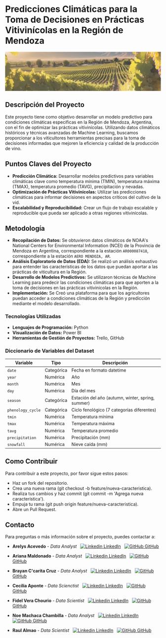 # Predicciones Climáticas para la Toma de Decisiones en Prácticas Vitivinícolas en la Región de Mendoza

<img src="reports/figures/mendoza_vineyard.png">

## Descripción del Proyecto
Este proyecto tiene como objetivo desarrollar un modelo predictivo para condiciones climáticas específicas en la Región de Mendoza, Argentina, con el fin de optimizar las prácticas vitivinícolas. Utilizando datos climáticos históricos y técnicas avanzadas de Machine Learning, buscamos proporcionar a los viticultores herramientas precisas para la toma de decisiones informadas que mejoren la eficiencia y calidad de la producción de vino.

## Puntos Claves del Proyecto
- **Predicción Climática:** Desarrollar modelos predictivos para variables climáticas clave como temperatura mínima (TMIN), temperatura máxima (TMAX), temperatura promedio (TAVG), precipitación y nevadas.
- **Optimización de Prácticas Vitivinícolas:** Utilizar las predicciones climáticas para informar decisiones en aspectos críticos del cultivo de la vid.
- **Escalabilidad y Reproducibilidad:** Crear un flujo de trabajo escalable y reproducible que pueda ser aplicado a otras regiones vitivinícolas.

## Metodología
- **Recopilación de Datos:** Se obtuvieron datos climáticos de NOAA's National Centers for Environmental Information (NCEI) de la Provincia de Mendoza en Argentina, correspondiente a la estación `AR000087418`, correspondiente a la estación `AERO MENDOZA, AR`.
- **Análisis Exploratorio de Datos (EDA):** Se realizó un análisis exhaustivo para entender las características de los datos que puedan aportar a las prácticas de viticultura en la Región.
- **Desarrollo de Modelos Predictivos:** Se utilizaron técnicas de Machine Learning para predecir las condiciones climáticas para que aporten a la toma de decisiones en las prácticas vitivinicolas en la Región.
- **Implementación:** Se Creó una plataforma para que los agricultores puedan acceder a condiciones climáticas de la Región y predicción mediante el modelo desarrollado.

### Tecnologías Utilizadas
- **Lenguajes de Programación:** Python
- **Visualización de Datos:** Power BI
- **Herramientas de Gestión de Proyectos:** Trello, GitHub

### Diccionario de Variables del Dataset
| Variable          | Tipo        | Descripción                                     |
|-------------------|-------------|-------------------------------------------------|
| `date`            | Categórica  | Fecha en formato datetime                       |
| `year`            | Numérica    | Año                                             |
| `month`           | Numérica    | Mes                                             |
| `day`             | Numérica    | Día del mes                                     |
| `season`          | Categórica  | Estación del año (autumn, winter, spring, summer) |
| `phenology_cycle` | Categórica  | Ciclo fenológico (7 categorías diferentes)      |
| `tmin`            | Numérica    | Temperatura mínima                              |
| `tmax`            | Numérica    | Temperatura máxima                              |
| `tavg`            | Numérica    | Temperatura promedio                            |
| `precipitation`   | Numérica    | Precipitación (mm)                              |
| `snowfall`        | Numérica    | Nieve caída (mm)                                |

## Como Contribuir
Para contribuir a este proyecto, por favor sigue estos pasos:
- Haz un fork del repositorio.
- Crea una nueva rama (git checkout -b feature/nueva-caracteristica).
- Realiza tus cambios y haz commit (git commit -m 'Agrega nueva característica').
- Empuja tu rama (git push origin feature/nueva-caracteristica).
- Abre un Pull Request.

## Contacto
Para preguntas o más información sobre el proyecto, puedes contactar a:
- **Arelys Acevedo** - *Data Analyst*
&nbsp;
[![Linkedin](https://i.sstatic.net/gVE0j.png) LinkedIn](https://www.linkedin.com/in/arelys-aceved)
&nbsp;
[![GitHub](https://i.sstatic.net/tskMh.png) GitHub](https://github.com/acad2018)

- **Ariana Maldonado** - *Data Analyst*
&nbsp;
[![Linkedin](https://i.sstatic.net/gVE0j.png) LinkedIn](https://www.linkedin.com/in/AriMaldo19)
&nbsp;
[![GitHub](https://i.sstatic.net/tskMh.png) GitHub](https://github.com/AriMaldo19)

- **Brayan C'carita Cruz** - *Data Analyst*
&nbsp;
[![Linkedin](https://i.sstatic.net/gVE0j.png) LinkedIn](https://www.linkedin.com/in/arelys-acevedo)
&nbsp;
[![GitHub](https://i.sstatic.net/tskMh.png) GitHub](https://github.com/hallzyx)

- **Cecilia Aponte** - *Data Scienctist*
&nbsp;
[![Linkedin](https://i.sstatic.net/gVE0j.png) LinkedIn](https://www.linkedin.com/in/ceci-aponte-data)
&nbsp;
[![GitHub](https://i.sstatic.net/tskMh.png) GitHub](https://github.com/CCAponte)

- **Fidel Vera Chourio** - *Data Scientist*
&nbsp;
[![Linkedin](https://i.sstatic.net/gVE0j.png) LinkedIn](https://www.linkedin.com/in/fverachourio)
&nbsp;
[![GitHub](https://i.sstatic.net/tskMh.png) GitHub](https://github.com/fevc08)

- **Noe Machaca Chambilla** - *Data Analyst*
&nbsp;
[![Linkedin](https://i.sstatic.net/gVE0j.png) LinkedIn](https://www.linkedin.com/in/noe-u-machaca)
&nbsp;
[![GitHub](https://i.sstatic.net/tskMh.png) GitHub](https://github.com/newneo4)

- **Raul Almao** - *Data Scientist*
&nbsp;
[![Linkedin](https://i.sstatic.net/gVE0j.png) LinkedIn](https://www.linkedin.com/in/ralmao)
&nbsp;
[![GitHub](https://i.sstatic.net/tskMh.png) GitHub](https://github.com/Ralmao)

